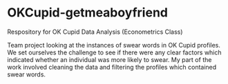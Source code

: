 # OKCupid-getmeaboyfriend
Respository for OK Cupid Data Analysis (Econometrics Class)

Team project looking at the instances of swear words in OK Cupid profiles. We set ourselves the challenge to see if there were any clear factors which indicated whether an individual was more likely to swear. My part of the work involved cleaning the data and filtering the profiles which contained swear words.
